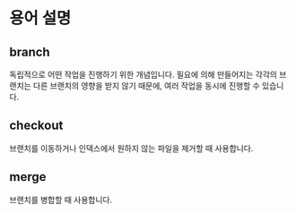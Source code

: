 # 용어 설명

## branch

독립적으로 어떤 작업을 진행하기 위한 개념입니다. 필요에 의해 만들어지는 각각의 브랜치는 다른 브랜치의 영향을 받지 않기 때문에, 여러 작업을 동시에 진행할 수 있습니다.


## checkout

브랜치를 이동하거나 인덱스에서 원하지 않는 파일을 제거할 때 사용합니다.

## merge

브랜치를 병합할 때 사용합니다.